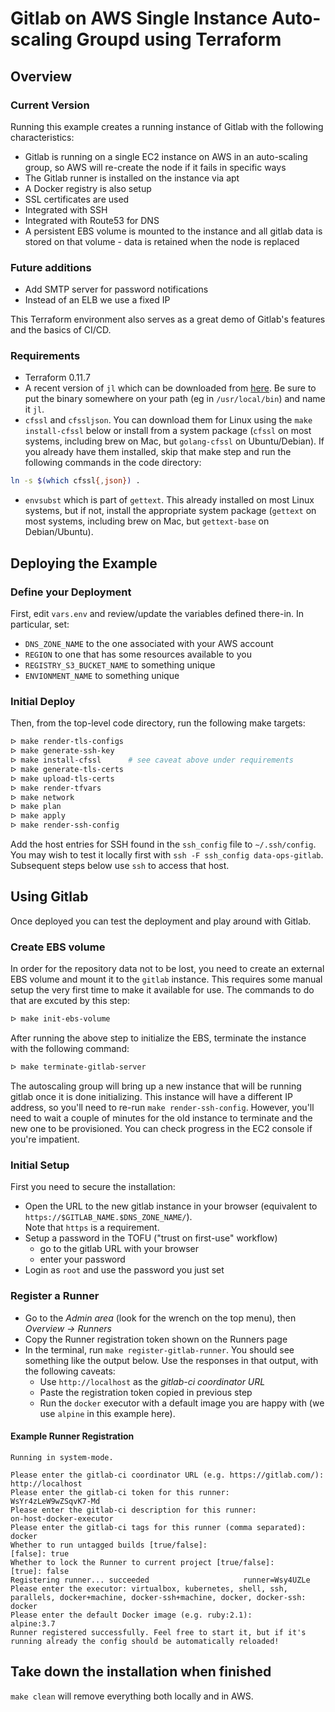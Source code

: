 # Gitlab on AWS Single Instance Auto-scaling Groupd using Terraform

## Overview

### Current Version
Running this example creates a running instance of Gitlab with the following characteristics:

* Gitlab is running on a single EC2 instance on AWS in an auto-scaling group, so AWS will re-create the node if it fails in specific ways
* The Gitlab runner is installed on the instance via apt
* A Docker registry is also setup
* SSL certificates are used
* Integrated with SSH
* Integrated with Route53 for DNS
* A persistent EBS volume is mounted to the instance and all gitlab data is stored on that volume - data is retained when the node is replaced

### Future additions
* Add SMTP server for password notifications
* Instead of an ELB we use a fixed IP

This Terraform environment also serves as a great demo of Gitlab's features and the basics of CI/CD. 

### Requirements
- Terraform 0.11.7
- A recent version of `jl` which can be downloaded from [here](https://github.com/chrisdone/jl/releases). Be sure to put the binary somewhere on your path (eg in `/usr/local/bin`) and name it `jl`.
- `cfssl` and `cfssljson`. You can download them for Linux using the `make install-cfssl` below or install from a system package (`cfssl` on most systems, including brew on Mac, but `golang-cfssl` on Ubuntu/Debian). If you already have them installed, skip that make step and run the following commands in the code directory:
```bash
ln -s $(which cfssl{,json}) .
```
* `envsubst` which is part of `gettext`. This already installed on most Linux systems, but if not, install the appropriate system package (`gettext` on most systems, including brew on Mac, but `gettext-base` on Debian/Ubuntu).

## Deploying the Example

### Define your Deployment
First, edit `vars.env` and review/update the variables defined there-in.
In particular, set:

* `DNS_ZONE_NAME` to the one associated with your AWS account
* `REGION` to one that has some resources available to you
* `REGISTRY_S3_BUCKET_NAME` to something unique
* `ENVIONMENT_NAME` to something unique

### Initial Deploy
Then, from the top-level code directory, run the following make targets:

```bash
ᐅ make render-tls-configs
ᐅ make generate-ssh-key
ᐅ make install-cfssl      # see caveat above under requirements
ᐅ make generate-tls-certs
ᐅ make upload-tls-certs
ᐅ make render-tfvars
ᐅ make network
ᐅ make plan
ᐅ make apply
ᐅ make render-ssh-config
```
Add the host entries for SSH found in the `ssh_config` file to `~/.ssh/config`.
You may wish to test it locally first with `ssh -F ssh_config data-ops-gitlab`. Subsequent steps below use `ssh` to access that host.

## Using Gitlab
Once deployed you can test the deployment and play around with Gitlab.

### Create EBS volume
In order for the repository data not to be lost, you need to create an external EBS volume and mount it to the `gitlab` instance. This requires some manual setup the very first time to make it available for use. The commands to do that are excuted by this step:

```bash
ᐅ make init-ebs-volume
```

After running the above step to initialize the EBS, terminate the instance with the following command:

```bash
ᐅ make terminate-gitlab-server
```
The autoscaling group will bring up a new instance that will be running gitlab once it is done initializing. This instance will have a different IP address, so you'll need to re-run `make render-ssh-config`. However, you'll need to wait a couple of minutes for the old instance to terminate and the new one to be provisioned. You can check progress in the EC2 console if you're impatient.

### Initial Setup
First you need to secure the installation:
* Open the URL to the new gitlab instance in your browser
  (equivalent to `https://$GITLAB_NAME.$DNS_ZONE_NAME/`).  
  Note that `https` is a requirement.
* Setup a password in the TOFU ("trust on first-use" workflow)
    * go to the gitlab URL with your browser
    * enter your password
* Login as `root` and use the password you just set

### Register a Runner
* Go to the *Admin area* (look for the wrench on the top menu), then *Overview -> Runners*
* Copy the Runner registration token shown on the Runners page
* In the terminal, run `make register-gitlab-runner`. You should see something like the output below. Use the responses in that output, with the following caveats:
    * Use `http://localhost` as the _gitlab-ci coordinator URL_
    * Paste the registration token copied in previous step
    * Run the `docker` executor with a default image you are happy with (we use `alpine` in this example here).

#### Example Runner Registration
```
Running in system-mode.                            
                                                   
Please enter the gitlab-ci coordinator URL (e.g. https://gitlab.com/):
http://localhost
Please enter the gitlab-ci token for this runner:
WsYr4zLeW9wZSqvK7-Md
Please enter the gitlab-ci description for this runner:
on-host-docker-executor
Please enter the gitlab-ci tags for this runner (comma separated):
docker
Whether to run untagged builds [true/false]:
[false]: true
Whether to lock the Runner to current project [true/false]:
[true]: false
Registering runner... succeeded                     runner=Wsy4UZLe
Please enter the executor: virtualbox, kubernetes, shell, ssh, parallels, docker+machine, docker-ssh+machine, docker, docker-ssh:
docker
Please enter the default Docker image (e.g. ruby:2.1):
alpine:3.7
Runner registered successfully. Feel free to start it, but if it's running already the config should be automatically reloaded! 
```

## Take down the installation when finished

`make clean` will remove everything both locally and in AWS.
